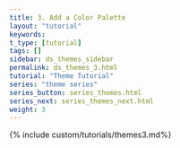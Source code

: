 ```yaml
---
title: 3. Add a Color Palette
layout: "tutorial"
keywords:
t_type: [tutorial]
tags: []
sidebar: ds_themes_sidebar
permalink: ds_themes_3.html
tutorial: "Theme Tutorial"
series: "theme series"
series_button: series_themes.html
series_next: series_themes_next.html
weight: 3
---
```

{% include custom/tutorials/themes3.md%}
